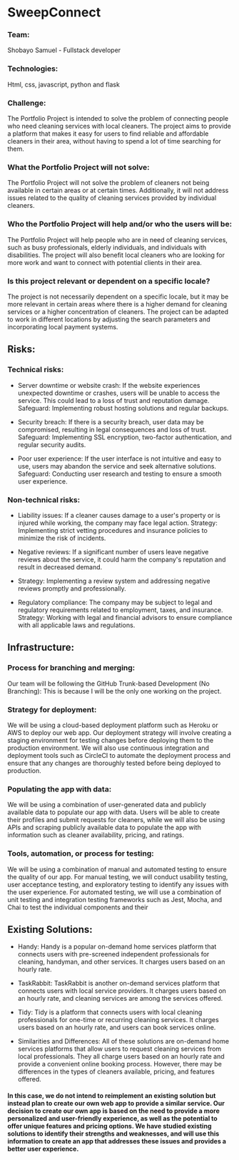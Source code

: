 # SweepConnect

### Team:
Shobayo Samuel - Fullstack developer

### Technologies:
Html, css, javascript, python and flask
### Challenge:
The Portfolio Project is intended to solve the problem of connecting people who need cleaning services with local cleaners. The project aims to provide a platform that makes it easy for users to find reliable and affordable cleaners in their area, without having to spend a lot of time searching for them.

### What the Portfolio Project will not solve:
The Portfolio Project will not solve the problem of cleaners not being available in certain areas or at certain times. Additionally, it will not address issues related to the quality of cleaning services provided by individual cleaners.

### Who the Portfolio Project will help and/or who the users will be:
The Portfolio Project will help people who are in need of cleaning services, such as busy professionals, elderly individuals, and individuals with disabilities. The project will also benefit local cleaners who are looking for more work and want to connect with potential clients in their area.

### Is this project relevant or dependent on a specific locale?
The project is not necessarily dependent on a specific locale, but it may be more relevant in certain areas where there is a higher demand for cleaning services or a higher concentration of cleaners. The project can be adapted to work in different locations by adjusting the search parameters and incorporating local payment systems.

## Risks:
### Technical risks:

- Server downtime or website crash: If the website experiences unexpected downtime or crashes, users will be unable to access the service. This could lead to a loss of trust and reputation damage.
Safeguard: Implementing robust hosting solutions and regular backups.

- Security breach: If there is a security breach, user data may be compromised, resulting in legal consequences and loss of trust.
Safeguard: Implementing SSL encryption, two-factor authentication, and regular security audits.

- Poor user experience: If the user interface is not intuitive and easy to use, users may abandon the service and seek alternative solutions.
Safeguard: Conducting user research and testing to ensure a smooth user experience.

### Non-technical risks:

- Liability issues: If a cleaner causes damage to a user's property or is injured while working, the company may face legal action.
Strategy: Implementing strict vetting procedures and insurance policies to minimize the risk of incidents.

- Negative reviews: If a significant number of users leave negative reviews about the service, it could harm the company's reputation and result in decreased demand.
- Strategy: Implementing a review system and addressing negative reviews promptly and professionally.

- Regulatory compliance: The company may be subject to legal and regulatory requirements related to employment, taxes, and insurance.
Strategy: Working with legal and financial advisors to ensure compliance with all applicable laws and regulations.

## Infrastructure:

### Process for branching and merging:
Our team will be following the GitHub Trunk-based Development (No Branching): This is because I will be the only one working on the project.

### Strategy for deployment:
We will be using a cloud-based deployment platform such as Heroku or AWS to deploy our web app. Our deployment strategy will involve creating a staging environment for testing changes before deploying them to the production environment. We will also use continuous integration and deployment tools such as CircleCI to automate the deployment process and ensure that any changes are thoroughly tested before being deployed to production.

### Populating the app with data:
We will be using a combination of user-generated data and publicly available data to populate our app with data. Users will be able to create their profiles and submit requests for cleaners, while we will also be using APIs and scraping publicly available data to populate the app with information such as cleaner availability, pricing, and ratings.

### Tools, automation, or process for testing:
We will be using a combination of manual and automated testing to ensure the quality of our app. For manual testing, we will conduct usability testing, user acceptance testing, and exploratory testing to identify any issues with the user experience. For automated testing, we will use a combination of unit testing and integration testing frameworks such as Jest, Mocha, and Chai to test the individual components and their

## Existing Solutions:
- Handy: Handy is a popular on-demand home services platform that connects users with pre-screened independent professionals for cleaning, handyman, and other services. It charges users based on an hourly rate.

- TaskRabbit: TaskRabbit is another on-demand services platform that connects users with local service providers. It charges users based on an hourly rate, and cleaning services are among the services offered.

- Tidy: Tidy is a platform that connects users with local cleaning professionals for one-time or recurring cleaning services. It charges users based on an hourly rate, and users can book services online.

- Similarities and Differences:
All of these solutions are on-demand home services platforms that allow users to request cleaning services from local professionals. They all charge users based on an hourly rate and provide a convenient online booking process. However, there may be differences in the types of cleaners available, pricing, and features offered.

#### In this case, we do not intend to reimplement an existing solution but instead plan to create our own web app to provide a similar service. Our decision to create our own app is based on the need to provide a more personalized and user-friendly experience, as well as the potential to offer unique features and pricing options. We have studied existing solutions to identify their strengths and weaknesses, and will use this information to create an app that addresses these issues and provides a better user experience.

